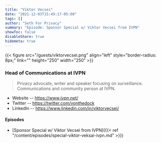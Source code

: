 ```yaml
---
title: "Viktor Vecsei"
date: "2021-12-03T15:49:17-05:00"
tags: []
author: "Seth For Privacy"
summary: "Episode: Sponsor Special w/ Viktor Vecsei from IVPN"
showToc: false
disableShare: true
hidemeta: true
---
```


{{< figure src="/guests/viktorvecsei.png" align="left" style="border-radius: 8px;" link="" height="250" width="250" >}}

### Head of Communications at IVPN

> Privacy advocate, writer and speaker focusing on surveillance. Communications and community person at IVPN.

- Website -- https://www.ivpn.net/
- Twitter -- https://twitter.com/vonthedock
- LinkedIn -- https://www.linkedin.com/in/viktorvecsei/

#### Episodes

- [Sponsor Special w/ Viktor Vecsei from IVPN]({{< ref "/content/episodes/special-viktor-veksai-ivpn.md" >}})
